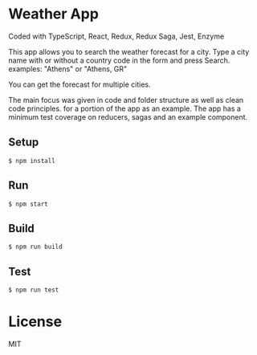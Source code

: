 # Weather App

Coded with TypeScript, React, Redux, Redux Saga, Jest, Enzyme

This app allows you to search the weather forecast for a city.
Type a city name with or without a country code in the form and press Search.
examples: "Athens" or "Athens, GR"

You can get the forecast for multiple cities.

The main focus was given in code and folder structure as well as clean code principles. for a portion of the app as an example.
The app has a minimum test coverage on reducers, sagas and an example component.

## Setup

```
$ npm install
```

## Run

```
$ npm start
```

## Build

```
$ npm run build
```

## Test

```
$ npm run test
```

# License

MIT

